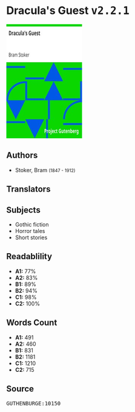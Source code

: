 # Dracula's Guest <kbd>v2.2.1</kbd>

![](./cover.medium.jpg "")

## Authors


 - Stoker, Bram <small>(1847 - 1912)</small>

## Translators



## Subjects


 - Gothic fiction
 - Horror tales
 - Short stories

## Readablility


 - **A1:** 77%
 - **A2:** 83%
 - **B1:** 89%
 - **B2:** 94%
 - **C1:** 98%
 - **C2:** 100%

## Words Count


 - **A1:** 491
 - **A2:** 460
 - **B1:** 831
 - **B2:** 1181
 - **C1:** 1210
 - **C2:** 715

## Source


<kbd>GUTHENBURGE:10150</kbd>
